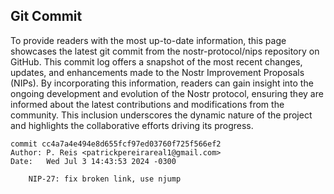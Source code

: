 ## Git Commit
To provide readers with the most up-to-date information, this page showcases the latest git commit from the nostr-protocol/nips repository on GitHub. This commit log offers a snapshot of the most recent changes, updates, and enhancements made to the Nostr Improvement Proposals (NIPs). By incorporating this information, readers can gain insight into the ongoing development and evolution of the Nostr protocol, ensuring they are informed about the latest contributions and modifications from the community. This inclusion underscores the dynamic nature of the project and highlights the collaborative efforts driving its progress.

```shell
commit cc4a7a4e494e8d655fcf97ed03760f725f566ef2
Author: P. Reis <patrickpereirareal1@gmail.com>
Date:   Wed Jul 3 14:43:53 2024 -0300

    NIP-27: fix broken link, use njump
```
